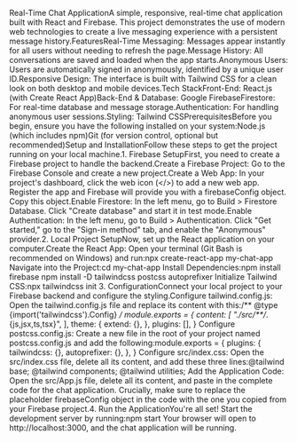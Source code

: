 Real-Time Chat ApplicationA simple, responsive, real-time chat application built with React and Firebase. This project demonstrates the use of modern web technologies to create a live messaging experience with a persistent message history.FeaturesReal-Time Messaging: Messages appear instantly for all users without needing to refresh the page.Message History: All conversations are saved and loaded when the app starts.Anonymous Users: Users are automatically signed in anonymously, identified by a unique user ID.Responsive Design: The interface is built with Tailwind CSS for a clean look on both desktop and mobile devices.Tech StackFront-End: React.js (with Create React App)Back-End & Database: Google FirebaseFirestore: For real-time database and message storage.Authentication: For handling anonymous user sessions.Styling: Tailwind CSSPrerequisitesBefore you begin, ensure you have the following installed on your system:Node.js (which includes npm)Git (for version control, optional but recommended)Setup and InstallationFollow these steps to get the project running on your local machine.1. Firebase SetupFirst, you need to create a Firebase project to handle the backend.Create a Firebase Project: Go to the Firebase Console and create a new project.Create a Web App: In your project's dashboard, click the web icon (</>) to add a new web app. Register the app and Firebase will provide you with a firebaseConfig object. Copy this object.Enable Firestore: In the left menu, go to Build > Firestore Database. Click "Create database" and start it in test mode.Enable Authentication: In the left menu, go to Build > Authentication. Click "Get started," go to the "Sign-in method" tab, and enable the "Anonymous" provider.2. Local Project SetupNow, set up the React application on your computer.Create the React App: Open your terminal (Git Bash is recommended on Windows) and run:npx create-react-app my-chat-app
Navigate into the Project:cd my-chat-app
Install Dependencies:npm install firebase
npm install -D tailwindcss postcss autoprefixer
Initialize Tailwind CSS:npx tailwindcss init
3. ConfigurationConnect your local project to your Firebase backend and configure the styling.Configure tailwind.config.js: Open the tailwind.config.js file and replace its content with this:/** @type {import('tailwindcss').Config} */
module.exports = {
  content: [
    "./src/**/*.{js,jsx,ts,tsx}",
  ],
  theme: {
    extend: {},
  },
  plugins: [],
}
Configure postcss.config.js: Create a new file in the root of your project named postcss.config.js and add the following:module.exports = {
  plugins: {
    tailwindcss: {},
    autoprefixer: {},
  },
}
Configure src/index.css: Open the src/index.css file, delete all its content, and add these three lines:@tailwind base;
@tailwind components;
@tailwind utilities;
Add the Application Code: Open the src/App.js file, delete all its content, and paste in the complete code for the chat application. Crucially, make sure to replace the placeholder firebaseConfig object in the code with the one you copied from your Firebase project.4. Run the ApplicationYou're all set! Start the development server by running:npm start
Your browser will open to http://localhost:3000, and the chat application will be running.